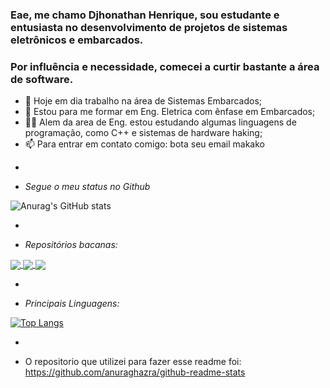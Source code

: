 ### Eae, me chamo Djhonathan Henrique, sou estudante e entusiasta no desenvolvimento de projetos de sistemas eletrônicos e embarcados.
### Por influência e necessidade, comecei a curtir bastante a área de software.

- 🔭 Hoje em dia trabalho na área de Sistemas Embarcados;
- 🌱 Estou para me formar em Eng. Eletrica com ênfase em Embarcados;
- 🌱🌱 Alem da area de Eng. estou estudando algumas linguagens de programação, como C++ e sistemas de hardware haking;
- 📫 Para entrar em contato comigo: bota seu email makako

*
- *Segue o meu status no Github*

![Anurag's GitHub stats](https://github-readme-stats.vercel.app/api?username=dhpn3&show_icons=true&count_private=true&theme=dracula#gh-dark-mode-only)

*

- *Repositórios bacanas:*

<a href="https://github.com/dhpn3/ControleDeAcesso">
  <img align="center" src="https://github-readme-stats.vercel.app/api/pin/?username=dhpn3&repo=ControleDeAcesso&theme=dracula" />
</a>
<a href="https://github.com/dhpn3/Calculadora_Resistor">
  <img align="center" src="https://github-readme-stats.vercel.app/api/pin/?username=dhpn3&repo=Calculadora_Resistor&theme=dracula" />
</a>
<a href="https://github.com/dhpn3/Atividades_POOCpp">
  <img align="center" src="https://github-readme-stats.vercel.app/api/pin/?username=dhpn3&repo=Atividades_POOCpp&theme=dracula" />
</a>


*

- *Principais Linguagens:*

[![Top Langs](https://github-readme-stats.vercel.app/api/top-langs/?username=dhpn3&layout=compact&theme=dracula)](https://github.com/dhpn3?tab=repositories)

*

- O repositorio que utilizei para fazer esse readme foi: https://github.com/anuraghazra/github-readme-stats
